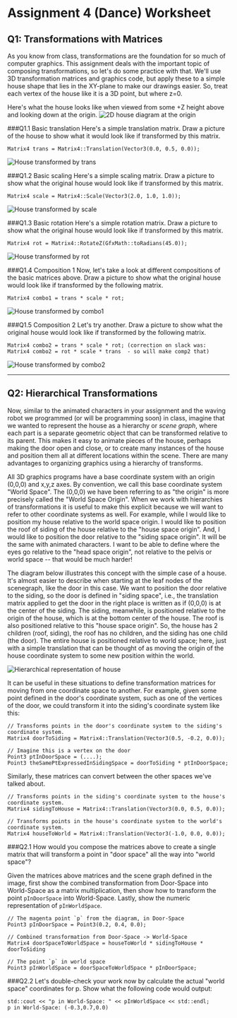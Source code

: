 # Assignment 4 (Dance) Worksheet

## Q1: Transformations with Matrices

As you know from class, transformations are the foundation for so much of computer graphics.  This assignment deals with the important topic of composing transformations, so let's do some practice with that.  We'll use 3D transformation matrices and graphics code, but apply these to a simple house shape that lies in the XY-plane to make our drawings easier.  So, treat each vertex of the house like it is a 3D point, but where z=0.

Here's what the house looks like when viewed from some +Z height above and looking down at the origin.
![2D house diagram at the origin](./img/house.png)


###Q1.1 Basic translation
Here's a simple translation matrix.  Draw a picture of the house to show what it would look like if transformed by this matrix.
```
Matrix4 trans = Matrix4::Translation(Vector3(0.0, 0.5, 0.0));
```
![House transformed by trans](./img/translation.png)

###Q1.2 Basic scaling
Here's a simple scaling matrix.  Draw a picture to show what the original house would look like if transformed by this matrix.
```
Matrix4 scale = Matrix4::Scale(Vector3(2.0, 1.0, 1.0));
```
![House transformed by scale](./img/scaling.png)

###Q1.3 Basic rotation
Here's a simple rotation matrix.  Draw a picture to show what the original house would look like if transformed by this matrix.
```
Matrix4 rot = Matrix4::RotateZ(GfxMath::toRadians(45.0));
```
![House transformed by rot](./img/rotation.png)


###Q1.4 Composition 1
Now, let's take a look at different compositions of the basic matrices above.  Draw a picture to show what the original house would look like if transformed by the following matrix.
```
Matrix4 combo1 = trans * scale * rot;
```
![House transformed by combo1](./img/comp1.png)


###Q1.5 Composition 2
Let's try another.  Draw a picture to show what the original house would look like if transformed by the following matrix.
```
Matrix4 combo2 = trans * scale * rot; (correction on slack was: Matrix4 combo2 = rot * scale * trans  - so will make comp2 that)
```
![House transformed by combo2](./img/comp2.png)


--------------------------------------------------------------------------------


## Q2: Hierarchical Transformations

Now, similar to the animated characters in your assignment and the waving robot we programmed (or will be programming soon) in class, imagine that we wanted to represent the house as a hierarchy or *scene graph*, where each part is a separate geometric object that can be transformed relative to its parent.  This makes it easy to animate pieces of the house, perhaps making the door open and close, or to create many instances of the house and position them all at different locations within the scene.  There are many advantages to organizing graphics using a hierarchy of transforms.

All 3D graphics programs have a base coordinate system with an origin (0,0,0) and x,y,z axes.  By convention, we call this base coordinate system "World Space".  The (0,0,0) we have been referring to as "the origin" is more precisely called the "World Space Origin".  When we work with hierarchies of transformations it is useful to make this explicit because we will want to refer to other coordinate systems as well.  For example, while I would like to position my house relative to the world space origin.  I would like to position the roof of siding of the house relative to the "house space origin".  And, I would like to position the door relative to the "siding space origin".  It will be the same with animated characters.  I want to be able to define where the eyes go relative to the "head space origin", not relative to the pelvis or world space -- that would be much harder!

The diagram below illustrates this concept with the simple case of a house.  It's almost easier to describe when starting at the leaf nodes of the scenegraph, like the door in this case.  We want to position the door relative to the siding, so the door is defined in "siding space", i.e., the translation matrix applied to get the door in the right place is written as if (0,0,0) is at the center of the siding.  The siding, meanwhile, is positioned relative to the origin of the house, which is at the bottom center of the house.  The roof is also positioned relative to this "house space origin".  So, the house has 2 children (roof, siding), the roof has no children, and the siding has one child (the door).  The entire house is positioned relative to world space; here, just with a simple translation that can be thought of as moving the origin of the house coordinate system to some new position within the world.

![Hierarchical representation of house](./img/house_hierarchical.png)

It can be useful in these situations to define transformation matrices for moving from one coordinate space to another.  For example, given some point defined in the door's coordinate system, such as one of the vertices of the door, we could transform it into the siding's coordinate system like this:

```
// Transforms points in the door's coordinate system to the siding's coordinate system.
Matrix4 doorToSiding = Matrix4::Translation(Vector3(0.5, -0.2, 0.0));

// Imagine this is a vertex on the door
Point3 ptInDoorSpace = (....);
Point3 theSamePtExpressedInSidingSpace = doorToSiding * ptInDoorSpace;
```

Similarly, these matrices can convert between the other spaces we've talked about.
```
// Transforms points in the siding's coordinate system to the house's coordinate system.
Matrix4 sidingToHouse = Matrix4::Translation(Vector3(0.0, 0.5, 0.0));

// Transforms points in the house's coordinate system to the world's coordinate system.
Matrix4 houseToWorld = Matrix4::Translation(Vector3(-1.0, 0.0, 0.0));
```

###Q2.1 How would you compose the matrices above to create a single matrix that will transform a point in "door space" all the way into "world space"?


Given the matrices above matrices and the scene graph defined in the image, first
show the combined transformation from Door-Space into World-Space as a matrix
multiplication, then show how to transform the point `pInDoorSpace` into
World-Space. Lastly, show the numeric representation of `pInWorldSpace`.

```
// The magenta point `p` from the diagram, in Door-Space
Point3 pInDoorSpace = Point3(0.2, 0.4, 0.0);

// Combined transformation from Door-Space -> World-Space
Matrix4 doorSpaceToWorldSpace = houseToWorld * sidingToHouse * doorToSiding

// The point `p` in world space
Point3 pInWorldSpace = doorSpaceToWorldSpace * pInDoorSpace;
 ```

###Q2.2 Let's double-check your work now by calculate the actual "world space" coordinates for p.  Show what the following code would output:

```
std::cout << "p in World-Space: " << pInWorldSpace << std::endl;
p in World-Space: (-0.3,0.7,0.0)
```
